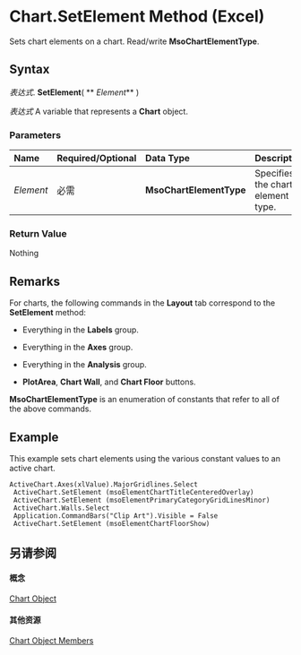 
# Chart.SetElement Method (Excel)

Sets chart elements on a chart. Read/write  **MsoChartElementType**.


## Syntax

 _表达式_. **SetElement**( ** _Element_** )

 _表达式_ A variable that represents a **Chart** object.


### Parameters



|**Name**|**Required/Optional**|**Data Type**|**Description**|
|:-----|:-----|:-----|:-----|
| _Element_|必需|**MsoChartElementType**|Specifies the chart element type.|

### Return Value

Nothing


## Remarks

For charts, the following commands in the  **Layout** tab correspond to the **SetElement** method:


- Everything in the  **Labels** group.
    
- Everything in the  **Axes** group.
    
- Everything in the  **Analysis** group.
    
-  **PlotArea**,  **Chart Wall**, and  **Chart Floor** buttons.
    


 **MsoChartElementType** is an enumeration of constants that refer to all of the above commands.


## Example

This example sets chart elements using the various constant values to an active chart.


```
ActiveChart.Axes(xlValue).MajorGridlines.Select 
 ActiveChart.SetElement (msoElementChartTitleCenteredOverlay) 
 ActiveChart.SetElement (msoElementPrimaryCategoryGridLinesMinor) 
 ActiveChart.Walls.Select 
 Application.CommandBars("Clip Art").Visible = False 
 ActiveChart.SetElement (msoElementChartFloorShow)
```


## 另请参阅


#### 概念


[Chart Object](179c32ce-49bd-6f36-ea12-89fb5443f3ea.md)
#### 其他资源


[Chart Object Members](http://msdn.microsoft.com/library/a3f8ac44-02d6-6f3f-b5e0-23f4bd5d6baf%28Office.15%29.aspx)
